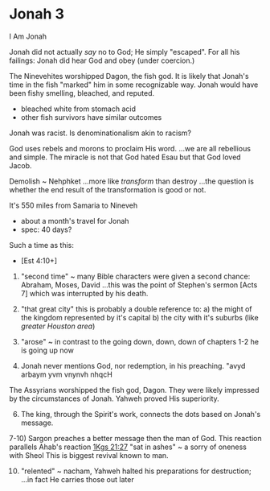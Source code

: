# Jonah 3

I Am Jonah


Jonah did not actually _say_ no to God;
He simply "escaped".
For all his failings: Jonah did hear God and obey (under coercion.)

The Ninevehites worshipped Dagon, the fish god.
It is likely that Jonah's time in the fish "marked" him in some recognizable way.
Jonah would have been fishy smelling, bleached, and reputed.
- bleached white from stomach acid
- other fish survivors have similar outcomes

Jonah was racist.
Is denominationalism akin to racism?

God uses rebels and morons to proclaim His word.
...we are all rebellious and simple.
The miracle is not that God hated Esau but that God loved Jacob.

Demolish ~ Nehphket
...more like _transform_ than destroy
...the question is whether the end result of the transformation is good or not.

It's 550 miles from Samaria to Nineveh
- about a month's travel for Jonah
- spec: 40 days?

Such a time as this:
- [Est 4:10+]


1) "second time" ~ many Bible characters were given a second chance: Abraham, Moses, David
...this was the point of Stephen's sermon [Acts 7] which was interrupted by his death.

2) "that great city" this is probably a double reference to:
    a) the might of the kingdom represented by it's capital
    b) the city with it's suburbs (like _greater Houston area_)

3) "arose" ~ in contrast to the going down, down, down of chapters 1-2 he is going up now

4) Jonah never mentions God, nor redemption, in his preaching.
"avyd arbaym yvm vnynvh nhqcH

The Assyrians worshipped the fish god, Dagon.
They were likely impressed by the circumstances of Jonah.
Yahweh proved His superiority.


6) The king, through the Spirit's work, connects the dots based on Jonah's message.

7-10) Sargon preaches a better message then the man of God.
This reaction parallels Ahab's reaction [1Kgs 21:27]()
"sat in ashes" ~ a sorry of oneness with Sheol
This is biggest revival known to man.

10) "relented" ~ nacham, Yahweh halted his preparations for destruction;
...in fact He carries those out later



